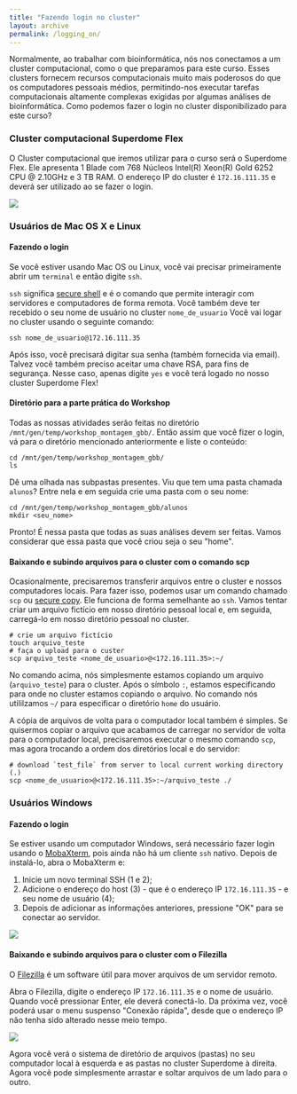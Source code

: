 ```yaml
---
title: "Fazendo login no cluster"
layout: archive
permalink: /logging_on/
---
```


Normalmente, ao trabalhar com bioinformática, nós nos conectamos a um cluster computacional, como o que preparamos para este curso. Esses clusters fornecem recursos computacionais muito mais poderosos do que os computadores pessoais médios, permitindo-nos executar tarefas computacionais altamente complexas exigidas por algumas análises de bioinformática. Como podemos fazer o login no cluster disponibilizado para este curso?

### Cluster computacional Superdome Flex

O Cluster computacional que iremos utilizar para o curso será o Superdome Flex. Ele apresenta 1 Blade com 768 Núcleos Intel(R) Xeon(R) Gold 6252 CPU @ 2.10GHz e 3 TB RAM. O endereço IP do cluster é `172.16.111.35` e deverá ser utilizado ao se fazer o login.

![](/gbb_montagem_workshop/images/superdome.svg)

### Usuários de Mac OS X e Linux

#### Fazendo o login

Se você estiver usando Mac OS ou Linux, você vai precisar primeiramente abrir um `terminal` e então digite `ssh`.

`ssh` significa [secure shell](https://en.wikipedia.org/wiki/Secure_Shell) e é o comando que permite interagir com servidores e computadores de forma remota. Você também deve ter recebido o seu nome de usuário no cluster `nome_de_usuario`
Você vai logar no cluster usando o seguinte comando:

```shell
ssh nome_de_usuario@172.16.111.35
```  

Após isso, você precisará digitar sua senha (também fornecida via email).
Talvez você também preciso aceitar uma chave RSA, para fins de segurança. Nesse caso, apenas digite `yes` e você terá logado no nosso cluster Superdome Flex!

#### Diretório para a parte prática do Workshop
Todas as nossas atividades serão feitas no diretório `/mnt/gen/temp/workshop_montagem_gbb/`. Então assim que você fizer o login, vá para o diretório mencionado anteriormente e liste o conteúdo:

```shell
cd /mnt/gen/temp/workshop_montagem_gbb/
ls
```  
Dê uma olhada nas subpastas presentes. Viu que tem uma pasta chamada `alunos`? Entre nela e em seguida crie uma pasta com o seu nome:

```shell
cd /mnt/gen/temp/workshop_montagem_gbb/alunos
mkdir <seu_nome>
```

Pronto! É nessa pasta que todas as suas análises devem ser feitas. Vamos considerar que essa pasta que você criou seja o seu "home".

#### Baixando e subindo arquivos para o cluster com o comando scp

Ocasionalmente, precisaremos transferir arquivos entre o cluster e nossos computadores locais. Para fazer isso, podemos usar um comando chamado `scp` ou [secure copy](https://en.wikipedia.org/wiki/Secure_copy). Ele funciona de forma semelhante ao `ssh`. Vamos tentar criar um arquivo fictício em nosso diretório pessoal local e, em seguida, carregá-lo em nosso diretório pessoal no cluster.

```shell
# crie um arquivo fictício
touch arquivo_teste
# faça o upload para o custer
scp arquivo_teste <nome_de_usuario>@<172.16.111.35>:~/
```

No comando acima, nós simplesmente estamos copiando um arquivo (`arquivo_teste`) para o cluster. Após o símbolo `:`, estamos especificando para onde no cluster estamos copiando o arquivo. No comando nós utililzamos `~/` para especificar o diretório `home` do usuário.

A cópia de arquivos de volta para o computador local também é simples. Se quisermos copiar o arquivo que acabamos de carregar no servidor de volta para o computador local, precisaremos executar o mesmo comando `scp`, mas agora trocando a ordem dos diretórios local e do servidor:

```shell
# download `test_file` from server to local current working directory (.)
scp <nome_de_usuario>@<172.16.111.35>:~/arquivo_teste ./
```

### Usuários Windows

#### Fazendo o login

Se estiver usando um computador Windows, será necessário fazer login usando o [MobaXterm](http://mobaxterm.mobatek.net), pois ainda não há um cliente `ssh` nativo. Depois de instalá-lo, abra o MobaXterm e:

1. Inicie um novo terminal SSH (1 e 2);
2. Adicione o endereço do host (3) - que é o endereço IP `172.16.111.35` - e seu nome de usuário (4);
3. Depois de adicionar as informações anteriores, pressione "OK" para se conectar ao servidor.

![](/gbb_montagem_workshop/images/mobaxterm_tutorial.PNG)

#### Baixando e subindo arquivos para o cluster com o Filezilla

O [Filezilla](https://filezilla-project.org/) é um software útil para mover arquivos de um servidor remoto.

Abra o Filezilla, digite o endereço IP `172.16.111.35` e o nome de usuário. Quando você pressionar Enter, ele deverá conectá-lo. Da próxima vez, você poderá usar o menu suspenso "Conexão rápida", desde que o endereço IP não tenha sido alterado nesse meio tempo.

![](/gbb_montagem_workshop/images/putty/fig12.png)

Agora você verá o sistema de diretório de arquivos (pastas) no seu computador local à esquerda e as pastas no cluster Superdome à direita. Agora você pode simplesmente arrastar e soltar arquivos de um lado para o outro. 
